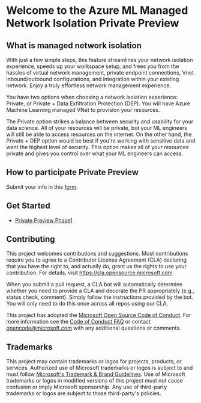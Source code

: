 # Welcome to the Azure ML Managed Network Isolation Private Preview

## What is managed network isolation

With just a few simple steps, this feature streamlines your network isolation experience, speeds up your workspace setup, and frees you from the hassles of virtual network management, private endpoint connections, Vnet inbound/outbound configurations, and integration within your existing network. Enjoy a truly effortless network management experience.

You have two options when choosing a network isolation experience: Private, or Private + Data Exfiltration Protection (DEP). You will have Azure Machine Learning managed VNet to provision your resources.

The Private option strikes a balance between security and usability for your data science. All of your resources will be private, but your ML engineers will still be able to access resources on the internet. On the other hand, the Private + DEP option would be best if you're working with sensitive data and want the highest level of security. This option makes all of your resources private and gives you control over what your ML engineers can access.​

## How to participate Private Preview

Submit your info in this [form](https://forms.office.com/r/gfLgNK9H2A).

## Get Started

* [Private Preview Phase1](prprph1/prprph1.md)

## Contributing

This project welcomes contributions and suggestions.  Most contributions require you to agree to a
Contributor License Agreement (CLA) declaring that you have the right to, and actually do, grant us
the rights to use your contribution. For details, visit https://cla.opensource.microsoft.com.

When you submit a pull request, a CLA bot will automatically determine whether you need to provide
a CLA and decorate the PR appropriately (e.g., status check, comment). Simply follow the instructions
provided by the bot. You will only need to do this once across all repos using our CLA.

This project has adopted the [Microsoft Open Source Code of Conduct](https://opensource.microsoft.com/codeofconduct/).
For more information see the [Code of Conduct FAQ](https://opensource.microsoft.com/codeofconduct/faq/) or
contact [opencode@microsoft.com](mailto:opencode@microsoft.com) with any additional questions or comments.

## Trademarks

This project may contain trademarks or logos for projects, products, or services. Authorized use of Microsoft 
trademarks or logos is subject to and must follow 
[Microsoft's Trademark & Brand Guidelines](https://www.microsoft.com/en-us/legal/intellectualproperty/trademarks/usage/general).
Use of Microsoft trademarks or logos in modified versions of this project must not cause confusion or imply Microsoft sponsorship.
Any use of third-party trademarks or logos are subject to those third-party's policies.
